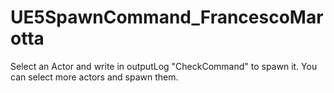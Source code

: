 # UE5SpawnCommand_FrancescoMarotta
Select an Actor and write in outputLog "CheckCommand" to spawn it. You can select more actors and spawn them.
